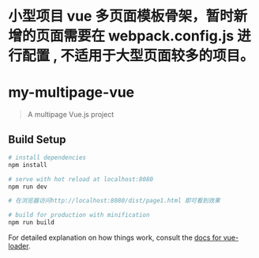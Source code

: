 # 小型项目 vue 多页面模板骨架，暂时新增的页面需要在 webpack.config.js 进行配置 , 不适用于大型页面较多的项目。

# my-multipage-vue

> A multipage Vue.js project

## Build Setup

```bash
# install dependencies
npm install

# serve with hot reload at localhost:8080
npm run dev

# 在浏览器访问http://localhost:8080/dist/page1.html 即可看到效果

# build for production with minification
npm run build
```

For detailed explanation on how things work, consult the
[docs for vue-loader](http://vuejs.github.io/vue-loader).
